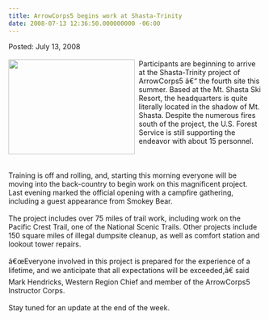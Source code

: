 ```yaml
---
title: ArrowCorps5 begins work at Shasta-Trinity
date: 2008-07-13 12:36:50.000000000 -06:00
---
```

Posted: July 13, 2008<br/><br/>
<img src=images/AC5_shasta.jpg width=250 height=188 align=left style=padding-right:5px>
Participants are beginning to arrive at the Shasta-Trinity project of ArrowCorps5 â€“ the fourth site this summer. Based at the Mt. Shasta Ski Resort, the headquarters is quite literally located in the shadow of Mt. Shasta. Despite the numerous fires south of the project, the U.S. Forest Service is still supporting the endeavor with about 15 personnel.
<br/><br/><br/>
<br/>Training is off and rolling, and, starting this morning everyone will be moving into the back-country to begin work on this magnificent project. Last evening marked the official opening with a campfire gathering, including a guest appearance from Smokey Bear.
<br>
<br>The project includes over 75 miles of trail work, including work on the Pacific Crest Trail, one of the National Scenic Trails. Other projects include 150 square miles of illegal dumpsite cleanup, as well as comfort station and lookout tower repairs.
<br>
<br>â€œEveryone involved in this project is prepared for the experience of a lifetime, and we anticipate that all expectations will be exceeded,â€ said Mark Hendricks, Western Region Chief and member of the ArrowCorps5 Instructor Corps.
<br>
<br>Stay tuned for an update at the end of the week.
